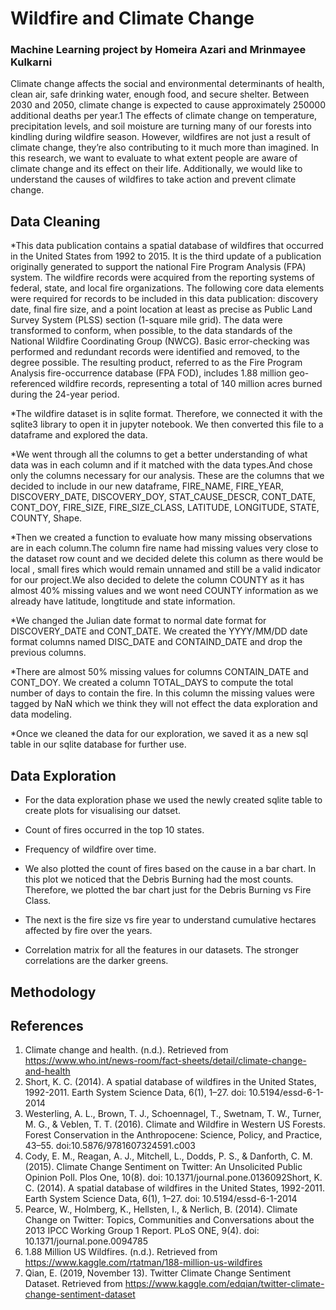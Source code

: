 # Wildfire and Climate Change
### Machine Learning project by Homeira Azari and Mrinmayee Kulkarni

Climate change affects the social and environmental determinants of health, clean air, safe drinking water, enough food, and secure shelter. Between 2030 and 2050, climate change is expected to cause approximately 250000 additional deaths per year.1 The effects of climate change on temperature, precipitation levels, and soil moisture are turning many of our forests into kindling during wildfire season. However, wildfires are not just a result of climate change, they’re also contributing to it much more than imagined. In this research, we want to evaluate to what extent people are aware of climate change and its effect on their life. Additionally, we would like to understand the causes of wildfires to take action and prevent climate change.

## Data Cleaning

*This data publication contains a spatial database of wildfires that occurred in the United States from 1992 to 2015. It is the third update of a publication originally generated to support the national Fire Program Analysis (FPA) system. The wildfire records were acquired from the reporting systems of federal, state, and local fire organizations. The following core data elements were required for records to be included in this data publication: discovery date, final fire size, and a point location at least as precise as Public Land Survey System (PLSS) section (1-square mile grid). The data were transformed to conform, when possible, to the data standards of the National Wildfire Coordinating Group (NWCG). Basic error-checking was performed and redundant records were identified and removed, to the degree possible. The resulting product, referred to as the Fire Program Analysis fire-occurrence database (FPA FOD), includes 1.88 million geo-referenced wildfire records, representing a total of 140 million acres burned during the 24-year period.

*The wildfire dataset is in sqlite format. Therefore, we connected it with the sqlite3 library to open it in jupyter notebook. We then converted this file to a dataframe and explored the data. 

*We went through all the columns to get a better understanding of what data was in each column and if it matched with the data types.And chose only the columns necessary for our analysis. These are the columns that we decided to include in our new dataframe,
FIRE_NAME, FIRE_YEAR, DISCOVERY_DATE, DISCOVERY_DOY, STAT_CAUSE_DESCR, CONT_DATE, CONT_DOY, FIRE_SIZE, FIRE_SIZE_CLASS, LATITUDE, LONGITUDE, STATE, COUNTY, Shape.

*Then we created a function to evaluate how many missing observations are in each column.The column fire name had missing values very close to the dataset row count and we decided delete this column as there would be local , small fires which would remain unnamed and still be a valid indicator for our project.We also decided to delete the column COUNTY as it has almost 40% missing values and we wont need COUNTY information as we already have latitude, longtitude and state information.

*We changed the Julian date format to normal date format for DISCOVERY_DATE and CONT_DATE. We created the YYYY/MM/DD date format columns named DISC_DATE and CONTAIND_DATE and drop the previous columns.

*There are almost 50% missing values for columns CONTAIN_DATE and CONT_DOY. We created a column TOTAL_DAYS to compute the total number of days to contain the fire. In this column the missing values were tagged by NaN which we think they will not effect the data exploration and data modeling.

*Once we cleaned the data for our exploration, we saved it as a new sql table in our sqlite database for further use.

## Data Exploration

* For the data exploration phase we used the newly created sqlite table to create plots for visualising our datset.

 * Count of fires occurred in the top 10 states.
      
 * Frequency of wildfire over time. 
      
 * We also plotted the count of fires based on the cause in a bar chart. In this plot we noticed that the Debris Burning had the most    counts. Therefore, we plotted the bar chart just for the Debris Burning vs Fire Class.
      
 * The next is the fire size vs fire year to understand cumulative hectares affected by fire over the years.
     
 * Correlation matrix for all the features in our datasets. The stronger correlations are the darker greens.

## Methodology






## References

1.	Climate change and health. (n.d.). Retrieved from https://www.who.int/news-room/fact-sheets/detail/climate-change-and-health
2.	Short, K. C. (2014). A spatial database of wildfires in the United States, 1992-2011. Earth System Science Data, 6(1), 1–27. doi: 10.5194/essd-6-1-2014
3.	Westerling, A. L., Brown, T. J., Schoennagel, T., Swetnam, T. W., Turner, M. G., & Veblen, T. T. (2016). Climate and Wildfire in Western US Forests. Forest Conservation in the Anthropocene: Science, Policy, and Practice, 43–55. doi:10.5876/9781607324591.c003
4.	Cody, E. M., Reagan, A. J., Mitchell, L., Dodds, P. S., & Danforth, C. M. (2015). Climate Change Sentiment on Twitter: An Unsolicited Public Opinion Poll. Plos One, 10(8). doi: 10.1371/journal.pone.0136092Short, K. C. (2014). A spatial database of wildfires in the United States, 1992-2011. Earth System Science Data, 6(1), 1–27. doi: 10.5194/essd-6-1-2014
5.	Pearce, W., Holmberg, K., Hellsten, I., & Nerlich, B. (2014). Climate Change on Twitter: Topics, Communities and Conversations about the 2013 IPCC Working Group 1 Report. PLoS ONE, 9(4). doi: 10.1371/journal.pone.0094785
6.	1.88 Million US Wildfires. (n.d.). Retrieved from https://www.kaggle.com/rtatman/188-million-us-wildfires
7.	Qian, E. (2019, November 13). Twitter Climate Change Sentiment Dataset. Retrieved from https://www.kaggle.com/edqian/twitter-climate-change-sentiment-dataset

